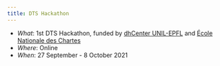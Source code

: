 ```yaml
---
title: DTS Hackathon
---
```


- *What*: 1st DTS Hackathon, funded by [dhCenter UNIL-EPFL](https://dhcenter-unil-epfl.com/) and [École Nationale des Chartes](http://www.chartes.psl.eu/)
- *Where*: Online
- *When*: 27 September - 8 October 2021

